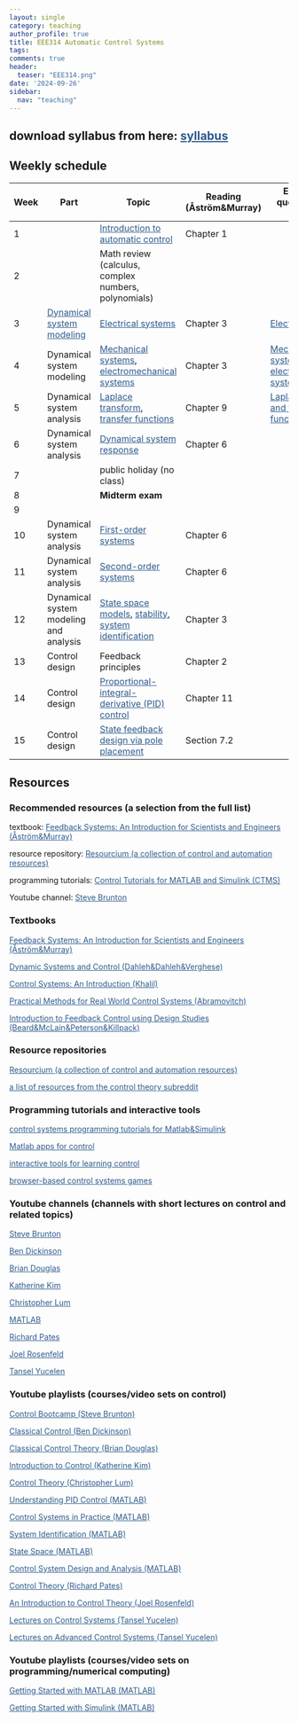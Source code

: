 ```yaml
---
layout: single
category: teaching
author_profile: true
title: EEE314 Automatic Control Systems
tags:
comments: true
header:
  teaser: "EEE314.png"
date: '2024-09-26'
sidebar:
  nav: "teaching"
---
```


## download syllabus from here: <a href="https://sirmatel.github.io/314.pdf" style="color: #2d5a8c">syllabus</a>

## Weekly schedule

| Week | Part | Topic | Reading (Åström&Murray) | Exam-style questions with solutions |
| ------------- | ------------- | ------------- | ------------- | ------------- |
| 1 |  | <a href="https://www.youtube.com/playlist?list=PLrj5Wewrq33ZrCZYGQOPfpv6FSIcfYkUS" style="color: #2d5a8c">Introduction to automatic control</a> | Chapter 1 | |
| 2 |  | Math review (calculus, complex numbers, polynomials) |  |  |
| 3 | <a href="https://www.youtube.com/playlist?list=PLrj5Wewrq33ZFDfvPuI6P-Fl0vS0M4yNc" style="color: #2d5a8c">Dynamical system modeling</a> | <a href="https://www.youtube.com/playlist?list=PLrj5Wewrq33b-ZyZ29tDGscqBwhHLChTy" style="color: #2d5a8c">Electrical systems</a> | Chapter 3 | <a href="https://sirmatel.github.io/assets/files/EEE314/EEE314_ESQwS_Part_1.pdf" style="color: #2d5a8c">Electrical systems</a> |
| 4 | Dynamical system modeling | <a href="https://www.youtube.com/playlist?list=PLrj5Wewrq33bwvIJYfKiTQuPehWiobrt4" style="color: #2d5a8c">Mechanical systems</a>, <a href="https://www.youtube.com/playlist?list=PLrj5Wewrq33YMbqSImPdGft3mr9eSGBBW" style="color: #2d5a8c">electromechanical systems</a> | Chapter 3 | <a href="https://sirmatel.github.io/assets/files/EEE314/EEE314_ESQwS_Part_2.pdf" style="color: #2d5a8c">Mechanical systems</a>, <a href="https://sirmatel.github.io/assets/files/EEE314/EEE314_ESQwS_Part_3.pdf" style="color: #2d5a8c">electromechanical systems</a> |
| 5 | Dynamical system analysis | <a href="https://www.youtube.com/playlist?list=PLrj5Wewrq33ZGCuLhq48jyepZZRoMyoIj" style="color: #2d5a8c">Laplace transform</a>, <a href="https://www.youtube.com/playlist?list=PLrj5Wewrq33alD22d_22a4dVROK7Dhg1k" style="color: #2d5a8c">transfer functions</a> | Chapter 9 | <a href="https://sirmatel.github.io/assets/files/EEE314/EEE314_ESQwS_Part_4.pdf" style="color: #2d5a8c">Laplace transform and transfer functions</a> |
| 6 | Dynamical system analysis | <a href="https://www.youtube.com/playlist?list=PLrj5Wewrq33YqVmgq5g72OfO3LrXK1Tcp" style="color: #2d5a8c"> Dynamical system response</a> | Chapter 6 |  |
| 7 |  | public holiday (no class) |  |  |
| 8 |  | **Midterm exam** |  |  |
| 9 |  |  |  |  |
| 10 | Dynamical system analysis | <a href="https://www.youtube.com/playlist?list=PLrj5Wewrq33bvz4wj-6Z8GVpMGjER6zb9" style="color: #2d5a8c">First-order systems</a> | Chapter 6 |  |
| 11 | Dynamical system analysis | <a href="https://www.youtube.com/playlist?list=PLrj5Wewrq33Y0_cGCtBeW4UF7AxETfRog" style="color: #2d5a8c">Second-order systems</a> | Chapter 6 |  |
| 12 | Dynamical system modeling and analysis | <a href="https://www.youtube.com/playlist?list=PLrj5Wewrq33Y3gwFl3J5_KvLBoQBOnDZR" style="color: #2d5a8c">State space models</a>, <a href="https://www.youtube.com/playlist?list=PLrj5Wewrq33a8v5kQta6HT1E4kzef3Rkb" style="color: #2d5a8c">stability</a>, <a href="https://www.youtube.com/playlist?list=PLrj5Wewrq33aoflygXa8dDAf2oKlH8mkK" style="color: #2d5a8c">system identification</a> | Chapter 3 |  |
| 13 | Control design | Feedback principles | Chapter 2 |  |
| 14 | Control design | <a href="https://www.youtube.com/playlist?list=PLrj5Wewrq33a0b6eSndecY_VFsdczg0Qd" style="color: #2d5a8c">Proportional-integral-derivative (PID) control</a> | Chapter 11 |  |
| 15 | Control design | <a href="https://www.youtube.com/playlist?list=PLrj5Wewrq33ZyXY0b2GqmjHdtHzePrOVc" style="color: #2d5a8c">State feedback design via pole placement</a> | Section 7.2 |  |

## Resources

### Recommended resources (a selection from the full list)

textbook: <a href="https://www.cds.caltech.edu/~murray/books/AM08/pdf/fbs-public_24Jul2020.pdf" style="color: #2d5a8c">Feedback Systems: An Introduction for Scientists and Engineers (Åström&Murray)</a>

resource repository: <a href="https://resourcium.org/explore" style="color: #2d5a8c">Resourcium (a collection of control and automation resources)</a>

programming tutorials: <a href="https://ctms.engin.umich.edu/CTMS/index.php?aux=Home" style="color: #2d5a8c">Control Tutorials for MATLAB and Simulink (CTMS)</a>

Youtube channel: <a href="https://www.youtube.com/c/Eigensteve" style="color: #2d5a8c">Steve Brunton</a>

### Textbooks

<a href="https://www.cds.caltech.edu/~murray/books/AM08/pdf/fbs-public_24Jul2020.pdf" style="color: #2d5a8c">Feedback Systems: An Introduction for Scientists and Engineers (Åström&Murray)</a>

<a href="https://eng.libretexts.org/Bookshelves/Industrial_and_Systems_Engineering/Book%3A_Dynamic_Systems_and_Control_(Dahleh_Dahleh_and_Verghese)" style="color: #2d5a8c">Dynamic Systems and Control (Dahleh&Dahleh&Verghese)</a>

<a href="https://docs.google.com/forms/d/e/1FAIpQLSeABECySpr4LMPo_4LtaCEFih4EuIHzDOEzDGhSmc0rp542vw/viewform" style="color: #2d5a8c">Control Systems: An Introduction (Khalil)</a>

<a href="https://dabramovitch.com/pubs/practical_methods_book_5a.pdf" style="color: #2d5a8c">Practical Methods for Real World Control Systems (Abramovitch)</a>

<a href="https://drive.google.com/file/d/1DxioCcBOJl-DoIBkDm8J2_ThItXbGx6e" style="color: #2d5a8c">Introduction to Feedback Control using Design Studies (Beard&McLain&Peterson&Killpack)</a>

### Resource repositories

<a href="https://resourcium.org/explore" style="color: #2d5a8c">Resourcium (a collection of control and automation resources)</a>

<a href="https://www.reddit.com/r/ControlTheory/wiki/resources/" style="color: #2d5a8c">a list of resources from the control theory subreddit</a>

### Programming tutorials and interactive tools

<a href="https://ctms.engin.umich.edu/CTMS/index.php?aux=Home" style="color: #2d5a8c">control systems programming tutorials for Matlab&Simulink</a>

<a href="https://www.ist.uni-stuttgart.de/teaching/elearning/matlab-apps/" style="color: #2d5a8c">Matlab apps for control</a>

<a href="https://w3.ual.es/personal/joguzman/material_docente_itools.shtml" style="color: #2d5a8c">interactive tools for learning control</a>

<a href="https://janismac.github.io/ControlChallenges/" style="color: #2d5a8c">browser-based control systems games</a>

### Youtube channels (channels with short lectures on control and related topics)

<a href="https://www.youtube.com/c/Eigensteve" style="color: #2d5a8c">Steve Brunton</a>

<a href="https://www.youtube.com/@LearnGandC" style="color: #2d5a8c">Ben Dickinson</a>

<a href="https://www.youtube.com/user/ControlLectures" style="color: #2d5a8c">Brian Douglas</a>

<a href="https://www.youtube.com/@katkimshow" style="color: #2d5a8c">Katherine Kim</a>

<a href="https://www.youtube.com/@ChristopherLum" style="color: #2d5a8c">Christopher Lum</a>

<a href="https://www.youtube.com/@MATLAB" style="color: #2d5a8c">MATLAB</a>

<a href="https://www.youtube.com/@richard_pates" style="color: #2d5a8c">Richard Pates</a>

<a href="https://www.youtube.com/@JoelRosenfeld" style="color: #2d5a8c">Joel Rosenfeld</a>

<a href="https://www.youtube.com/@tyucelen" style="color: #2d5a8c">Tansel Yucelen</a>

### Youtube playlists (courses/video sets on control)

<a href="https://www.youtube.com/playlist?list=PLMrJAkhIeNNR20Mz-VpzgfQs5zrYi085m" style="color: #2d5a8c">Control Bootcamp (Steve Brunton)</a>

<a href="https://www.youtube.com/playlist?list=PLcmbTy9X3gXulC8ZM0qndu8TbMgobCNPg" style="color: #2d5a8c">Classical Control (Ben Dickinson)</a>

<a href="https://www.youtube.com/playlist?list=PLUMWjy5jgHK1NC52DXXrriwihVrYZKqjk" style="color: #2d5a8c">Classical Control Theory (Brian Douglas)</a>

<a href="https://www.youtube.com/playlist?list=PLmK1EnKxphikZ4mmCz2NccSnHZb7v1wV-" style="color: #2d5a8c">Introduction to Control (Katherine Kim)</a>

<a href="https://www.youtube.com/playlist?list=PLxdnSsBqCrrF9KOQRB9ByfB0EUMwnLO9o" style="color: #2d5a8c">Control Theory (Christopher Lum)</a>

<a href="https://www.youtube.com/playlist?list=PLn8PRpmsu08pQBgjxYFXSsODEF3Jqmm-y" style="color: #2d5a8c">Understanding PID Control (MATLAB)</a>

<a href="https://www.youtube.com/playlist?list=PLn8PRpmsu08pFBqgd_6Bi7msgkWFKL33b" style="color: #2d5a8c">Control Systems in Practice (MATLAB)</a>

<a href="https://www.youtube.com/playlist?list=PLn8PRpmsu08p5KkY8_P8G6fJhelUHHi6b" style="color: #2d5a8c">System Identification (MATLAB)</a>

<a href="https://www.youtube.com/playlist?list=PLn8PRpmsu08podBgFw66-IavqU2SqPg_w" style="color: #2d5a8c">State Space (MATLAB)</a>

<a href="https://www.youtube.com/playlist?list=PLn8PRpmsu08qqzGklWmIZVEbaNAy4GdQ7" style="color: #2d5a8c">Control System Design and Analysis (MATLAB)</a>

<a href="https://www.youtube.com/playlist?list=PLBYGwR1BU9CEwbxNqktTJYdnFryjykoee" style="color: #2d5a8c">Control Theory (Richard Pates)</a>

<a href="https://www.youtube.com/playlist?list=PLldiDnQu2phvCb1QQhanJYm7A6xzEoC3F" style="color: #2d5a8c">An Introduction to Control Theory (Joel Rosenfeld)</a>

<a href="https://www.youtube.com/playlist?list=PLW4eqbV8qk8a7T-HyEXfpuL1e-Eh7vHCP" style="color: #2d5a8c">Lectures on Control Systems (Tansel Yucelen)</a>

<a href="https://www.youtube.com/playlist?list=PLW4eqbV8qk8bMSgwmNV6r_9_jKmFvu7Y-" style="color: #2d5a8c">Lectures on Advanced Control Systems (Tansel Yucelen)</a>

### Youtube playlists (courses/video sets on programming/numerical computing)

<a href="https://www.youtube.com/playlist?list=PL7CAABC40B2825C8B" style="color: #2d5a8c">Getting Started with MATLAB (MATLAB)</a>

<a href="https://www.youtube.com/playlist?list=PL484BA2AD3AE4C2D0" style="color: #2d5a8c">Getting Started with Simulink (MATLAB)</a>
